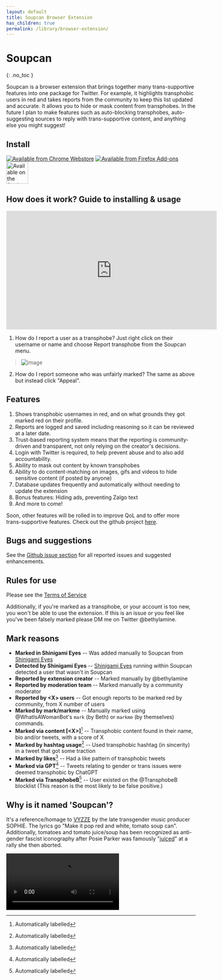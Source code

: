 ```yaml
---
layout: default
title: Soupcan Browser Extension
has_children: true
permalink: /library/browser-extension/
---
```


# Soupcan
{: .no_toc }

Soupcan is a browser extension that brings together many trans-supportive features into one package for Twitter.
For example, it highlights transphobic users in red and takes reports from the community to keep this list updated
and accurate. It allows you to hide or mask content from transphobes. In the future I plan to make features such
as auto-blocking transphobes, auto-suggesting sources to reply with trans-supportive content, and anything else
you might suggest!

## Install

[![Available from Chrome Webstore](https://github.com/bethylamine/soupcan/blob/main/chrome.png?raw=true)](https://chrome.google.com/webstore/detail/soupcan/hcneafegcikghlbibfmlgadahjfckonj)
[![Available from Firefox Add-ons](https://github.com/bethylamine/soupcan/blob/main/firefox.png?raw=true)](https://addons.mozilla.org/en-US/firefox/addon/soupcan/)
[<img src="https://github.com/bethylamine/soupcan/blob/main/safari.svg?raw=true" height="58" alt="Available on the Apple App Store for Safari"/>](https://apps.apple.com/au/app/soupcan/id6450102617)

## How does it work? Guide to installing & usage

<iframe width="560" height="315" src="https://www.youtube.com/embed/jIz15cWBDpQ" title="YouTube video player" frameborder="0" allow="accelerometer; autoplay; clipboard-write; encrypted-media; gyroscope; picture-in-picture; web-share" allowfullscreen></iframe>

1. How do I report a user as a transphobe?
  Just right click on their username or name and choose Report transphobe from the Soupcan menu.
  > ![image](https://user-images.githubusercontent.com/130214958/235623288-86e4bf34-ebb1-4f1f-9637-20c6237eb96b.png)
2. How do I report someone who was unfairly marked?
  The same as above but instead click "Appeal".

## Features

1. Shows transphobic usernames in red, and on what grounds they got marked red on their profile.
2. Reports are logged and saved including reasoning so it can be reviewed at a later date.
3. Trust-based reporting system means that the reporting is community-driven and transparent, not only relying on the creator's decisions.
4. Login with Twitter is required, to help prevent abuse and to also add accountability.
5. Ability to mask out content by known transphobes
6. Ability to do content-matching on images, gifs and videos to hide sensitive content (if posted by anyone)
7. Database updates frequently and automatically without needing to update the extension
8. Bonus features: Hiding ads, preventing Zalgo text
9. And more to come!

Soon, other features will be rolled in to improve QoL and to offer more trans-supportive features. Check out the github project
[here](https://github.com/bethylamine/soupcan).

## Bugs and suggestions
See the [Github issue section](https://github.com/bethylamine/soupcan/issues) for all reported issues and suggested enhancements.

## Rules for use
Please see the [Terms of Service](https://bethylamine.github.io/library/browser-extension/tos)

Additionally, if you're marked as a transphobe, or your account is too new, you won't be able to use the extension. If this
is an issue or you feel like you've been falsely marked please DM me on Twitter @bethylamine.

## Mark reasons

* **Marked in Shinigami Eyes** -- Was added manually to Soupcan from [Shinigami Eyes](https://shinigami-eyes.github.io/)
* **Detected by Shinigami Eyes** -- [Shinigami Eyes](https://shinigami-eyes.github.io/) running within Soupcan detected a user that wasn't in Soupcan
* **Reported by extension creator** -- Marked manually by @bethylamine
* **Reported by moderation team** -- Marked manually by a community moderator
* **Reported by \<X\> users** -- Got enough reports to be marked red by community, from X number of users
* **Marked by mark/markme** -- Manually marked using @WhatIsAWomanBot's `mark` (by Beth) or `markme` (by themselves) commands.
* **Marked via content \[\<X\>\]**[^1] -- Transphobic content found in their name, bio and/or tweets, with a score of X
* **Marked by hashtag usage**[^1] -- Used transphobic hashtag (in sincerity) in a tweet that got some traction
* **Marked by likes**[^1] -- Had a like pattern of transphobic tweets
* **Marked via GPT**[^1] -- Tweets relating to gender or trans issues were deemed transphobic by ChatGPT
* **Marked via TransphobeB**[^1] -- User existed on the @TransphobeB blocklist (This reason is the most likely to be false positive.)

## Why is it named 'Soupcan'?
It's a reference/homage to [VYZZE](https://www.youtube.com/watch?v=RBGYQnjxMmI) by the late transgender music producer SOPHIE. The lyrics go "Make it pop red and white, tomato soup can". Additionally, tomatoes and tomato juice/soup has been recognized as anti-gender fascist iconography after Posie Parker was famously "[juiced](https://www.youtube.com/watch?v=P1QkXFHKCtM)" at a rally she then aborted.

<video onloadstart="this.volume=0.25" controls>
  <source src="https://github.com/bethylamine/bethylamine.github.io/assets/130214958/3edb3495-201a-4d1d-9875-fc7b814eeaa5" type="video/mp4">
Your browser does not support the video tag.
</video>

[^1]: Automatically labelled

